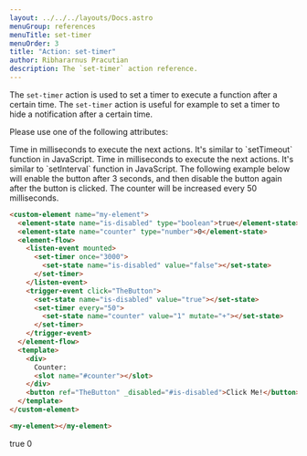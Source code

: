 ```yaml
---
layout: ../../../layouts/Docs.astro
menuGroup: references
menuTitle: set-timer
menuOrder: 3
title: "Action: set-timer"
author: Ribhararnus Pracutian
description: The `set-timer` action reference.
---
```


The `set-timer` action is used to set a timer to execute a function after a certain time. The `set-timer` action is useful for example to set a timer to hide a notification after a certain time.

Please use one of the following attributes:

<ref-section title="Attributes">
  <ref-item-def name="once">
    Time in milliseconds to execute the next actions. It's similar to `setTimeout` function in JavaScript.
  </ref-item-def>
  <ref-item-def name="every">
    Time in milliseconds to execute the next actions. It's similar to `setInterval` function in JavaScript.
  </ref-item-def>
</ref-section>

<ref-section title="Example">
  The following example below will enable the button after 3 seconds, and then disable the button again after the button is clicked. The counter will be increased every 50 milliseconds.
</ref-section>

```html
<custom-element name="my-element">
  <element-state name="is-disabled" type="boolean">true</element-state>
  <element-state name="counter" type="number">0</element-state>
  <element-flow>
    <listen-event mounted>
      <set-timer once="3000">
        <set-state name="is-disabled" value="false"></set-state>
      </set-timer>
    </listen-event>
    <trigger-event click="TheButton">
      <set-state name="is-disabled" value="true"></set-state>
      <set-timer every="50">
        <set-state name="counter" value="1" mutate="+"></set-state>
      </set-timer>
    </trigger-event>
  </element-flow>
  <template>
    <div>
      Counter:
      <slot name="#counter"></slot>
    </div>
    <button ref="TheButton" _disabled="#is-disabled">Click Me!</button>
  </template>
</custom-element>

<my-element></my-element>
```

<custom-element name="my-element">
  <element-state name="is-disabled" type="boolean">true</element-state>
  <element-state name="counter" type="number">0</element-state>
  <element-flow>
    <listen-event mounted>
      <set-timer once="3000">
        <set-state name="is-disabled" value="false"></set-state>
      </set-timer>
    </listen-event>
    <trigger-event click="TheButton">
      <set-state name="is-disabled" value="true"></set-state>
      <set-timer every="50">
        <set-state name="counter" value="1" mutate="+"></set-state>
      </set-timer>
    </trigger-event>
  </element-flow>
  <template>
    <div>Counter: <slot name="#counter"></slot></div>
    <button ref="TheButton" _disabled="#is-disabled">Click Me!</button>
  </template>
</custom-element>

<realm-demo>
  <my-element><my-element>
</realm-demo>
